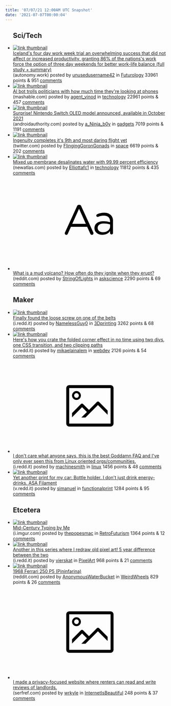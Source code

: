 ```yaml
---
title: '07/07/21 12:00AM UTC Snapshot'
date: '2021-07-07T00:00:04'
---
```

<ul>
<h2>Sci/Tech</h2>

<li><a href='https://autonomy.work/portfolio/icelandsww/'><img src='https://b.thumbs.redditmedia.com/dopqIRghLruzwox0B9pGV5OnWMINduZNhYWoZX5kCug.jpg' alt='link thumbnail'></a><div><div class='linkTitle'><a href='https://autonomy.work/portfolio/icelandsww/'>Iceland's four day work week trial an overwhelming success that did not affect or increased productivity, granting 86% of the nations's work force the option of three day weekends for better work-life balance (full study + summary)</a></div>(autonomy.work) posted by <a href='https://www.reddit.com/user/unusedusername42'>unusedusername42</a> in <a href='https://www.reddit.com/r/Futurology'>Futurology</a> 33961 points & 951 <a href='https://www.reddit.com/r/Futurology/comments/oes7aq/icelands_four_day_work_week_trial_an_overwhelming/'>comments</a></div></li>

<li><a href='https://mashable.com/article/flemish-politicians-ai-phone-use'><img src='https://b.thumbs.redditmedia.com/9KMeHsHXmmXVaGoY-CgNGso_bGamJMdsyQmp_1MG3ig.jpg' alt='link thumbnail'></a><div><div class='linkTitle'><a href='https://mashable.com/article/flemish-politicians-ai-phone-use'>AI bot trolls politicians with how much time they're looking at phones</a></div>(mashable.com) posted by <a href='https://www.reddit.com/user/agent_vinod'>agent_vinod</a> in <a href='https://www.reddit.com/r/technology'>technology</a> 22961 points & 457 <a href='https://www.reddit.com/r/technology/comments/oexqvc/ai_bot_trolls_politicians_with_how_much_time/'>comments</a></div></li>

<li><a href='https://www.androidauthority.com/nintendo-switch-oled-model-1639385/'><img src='https://b.thumbs.redditmedia.com/0NJCh3nfzTHhgcX3_yyo6xq-gkqjFEbjd0dEce-AAtQ.jpg' alt='link thumbnail'></a><div><div class='linkTitle'><a href='https://www.androidauthority.com/nintendo-switch-oled-model-1639385/'>Surprise! Nintendo Switch OLED model announced, available in October 2021</a></div>(androidauthority.com) posted by <a href='https://www.reddit.com/user/a_Ninja_b0y'>a_Ninja_b0y</a> in <a href='https://www.reddit.com/r/gadgets'>gadgets</a> 7019 points & 1191 <a href='https://www.reddit.com/r/gadgets/comments/oev8nd/surprise_nintendo_switch_oled_model_announced/'>comments</a></div></li>

<li><a href='https://twitter.com/NASAJPL/status/1412092497552019458'><img src='https://b.thumbs.redditmedia.com/piSZuAONjB6L7gprNn2CFQJHpYS_oIbPqpkn1Yy0C8E.jpg' alt='link thumbnail'></a><div><div class='linkTitle'><a href='https://twitter.com/NASAJPL/status/1412092497552019458'>Ingenuity completes it's 9th and most daring flight yet</a></div>(twitter.com) posted by <a href='https://www.reddit.com/user/FlingingGoronGonads'>FlingingGoronGonads</a> in <a href='https://www.reddit.com/r/space'>space</a> 6619 points & 202 <a href='https://www.reddit.com/r/space/comments/oesz0e/ingenuity_completes_its_9th_and_most_daring/'>comments</a></div></li>

<li><a href='https://newatlas.com/materials/desalination-membrane-coaxial-electrospinning-nanofibers/'><img src='https://a.thumbs.redditmedia.com/mEwuKqU3izRUj9T7w_IqzgiQ_zdl7aa0ukD3Ab6ela4.jpg' alt='link thumbnail'></a><div><div class='linkTitle'><a href='https://newatlas.com/materials/desalination-membrane-coaxial-electrospinning-nanofibers/'>Mixed up membrane desalinates water with 99.99 percent efficiency</a></div>(newatlas.com) posted by <a href='https://www.reddit.com/user/Elliottafc1'>Elliottafc1</a> in <a href='https://www.reddit.com/r/technology'>technology</a> 11812 points & 435 <a href='https://www.reddit.com/r/technology/comments/oep365/mixed_up_membrane_desalinates_water_with_9999/'>comments</a></div></li>

<li><a href='https://www.reddit.com/r/askscience/comments/oejr1p/what_is_a_mud_volcano_how_often_do_they_ignite/'><svg version='1.1' viewBox='-34 -12 104 64' preserveAspectRatio='xMidYMid slice' xmlns='http://www.w3.org/2000/svg' xmlns:xlink='http://www.w3.org/1999/xlink'>
    <title>text link thumbnail</title>
    <path d='M12.19,8.84a1.45,1.45,0,0,0-1.4-1h-.12a1.46,1.46,0,0,0-1.42,1L1.14,26.56a1.29,1.29,0,0,0-.14.59,1,1,0,0,0,1,1,1.12,1.12,0,0,0,1.08-.77l2.08-4.65h11l2.08,4.59a1.24,1.24,0,0,0,1.12.83,1.08,1.08,0,0,0,1.08-1.08,1.64,1.64,0,0,0-.14-.57ZM6.08,20.71l4.59-10.22,4.6,10.22Z'>
    </path>
    <path d='M32.24,14.78A6.35,6.35,0,0,0,27.6,13.2a11.36,11.36,0,0,0-4.7,1,1,1,0,0,0-.58.89,1,1,0,0,0,.94.92,1.23,1.23,0,0,0,.39-.08,8.87,8.87,0,0,1,3.72-.81c2.7,0,4.28,1.33,4.28,3.92v.5a15.29,15.29,0,0,0-4.42-.61c-3.64,0-6.14,1.61-6.14,4.64v.05c0,2.95,2.7,4.48,5.37,4.48a6.29,6.29,0,0,0,5.19-2.48V26.9a1,1,0,0,0,1,1,1,1,0,0,0,1-1.06V19A5.71,5.71,0,0,0,32.24,14.78Zm-.56,7.7c0,2.28-2.17,3.89-4.81,3.89-1.94,0-3.61-1.06-3.61-2.86v-.06c0-1.8,1.5-3,4.2-3a15.2,15.2,0,0,1,4.22.61Z'>
    </path>
    </svg></a><div><div class='linkTitle'><a href='https://www.reddit.com/r/askscience/comments/oejr1p/what_is_a_mud_volcano_how_often_do_they_ignite/'>What is a mud volcano? How often do they ignite when they erupt?</a></div>(reddit.com) posted by <a href='https://www.reddit.com/user/StringOfLights'>StringOfLights</a> in <a href='https://www.reddit.com/r/askscience'>askscience</a> 2290 points & 69 <a href='https://www.reddit.com/r/askscience/comments/oejr1p/what_is_a_mud_volcano_how_often_do_they_ignite/'>comments</a></div></li>

<h2>Maker</h2>

<li><a href='https://i.redd.it/uatmpsd6ji971.png'><img src='https://b.thumbs.redditmedia.com/s_WCpD-FXPkPDepSve4H4Yj5puxE-pn78qT1e2T9o9E.jpg' alt='link thumbnail'></a><div><div class='linkTitle'><a href='https://i.redd.it/uatmpsd6ji971.png'>Finally found the loose screw on one of the belts</a></div>(i.redd.it) posted by <a href='https://www.reddit.com/user/NamelessGuy0'>NamelessGuy0</a> in <a href='https://www.reddit.com/r/3Dprinting'>3Dprinting</a> 3262 points & 68 <a href='https://www.reddit.com/r/3Dprinting/comments/oemwhq/finally_found_the_loose_screw_on_one_of_the_belts/'>comments</a></div></li>

<li><a href='https://v.redd.it/td7syzc66j971'><img src='https://b.thumbs.redditmedia.com/oS0uBYm80tImYKzg5bxCgl-muwq66mbcisZTKCSGlBo.jpg' alt='link thumbnail'></a><div><div class='linkTitle'><a href='https://v.redd.it/td7syzc66j971'>Here's how you crate the folded corner effect in no time using two divs, one CSS transition, and two clipping paths</a></div>(v.redd.it) posted by <a href='https://www.reddit.com/user/mikaelainalem'>mikaelainalem</a> in <a href='https://www.reddit.com/r/webdev'>webdev</a> 2126 points & 54 <a href='https://www.reddit.com/r/webdev/comments/oeosrk/heres_how_you_crate_the_folded_corner_effect_in/'>comments</a></div></li>

<li><a href='https://i.redd.it/1pe36mf8uk971.png'><svg version='1.1' viewBox='-34 -14 104 64' preserveAspectRatio='xMidYMid meet' xmlns='http://www.w3.org/2000/svg' xmlns:xlink='http://www.w3.org/1999/xlink'>
    <title>link thumbnail</title>
    <path d='M32,4H4A2,2,0,0,0,2,6V30a2,2,0,0,0,2,2H32a2,2,0,0,0,2-2V6A2,2,0,0,0,32,4ZM4,30V6H32V30Z'></path>
    <path d='M8.92,14a3,3,0,1,0-3-3A3,3,0,0,0,8.92,14Zm0-4.6A1.6,1.6,0,1,1,7.33,11,1.6,1.6,0,0,1,8.92,9.41Z'></path>
    <path d='M22.78,15.37l-5.4,5.4-4-4a1,1,0,0,0-1.41,0L5.92,22.9v2.83l6.79-6.79L16,22.18l-3.75,3.75H15l8.45-8.45L30,24V21.18l-5.81-5.81A1,1,0,0,0,22.78,15.37Z'></path>
    </svg></a><div><div class='linkTitle'><a href='https://i.redd.it/1pe36mf8uk971.png'>I don't care what anyone says, this is the best Goddamn FAQ and I've only ever seen this from Linux oriented orgs/communities.</a></div>(i.redd.it) posted by <a href='https://www.reddit.com/user/machinesmith'>machinesmith</a> in <a href='https://www.reddit.com/r/linux'>linux</a> 1456 points & 48 <a href='https://www.reddit.com/r/linux/comments/oesy2y/i_dont_care_what_anyone_says_this_is_the_best/'>comments</a></div></li>

<li><a href='https://v.redd.it/s8hzx96w5j971'><img src='https://b.thumbs.redditmedia.com/Hu6L2S1-K8DRwbTQDOZnbsS5AAay9eGphal8aWJ11XE.jpg' alt='link thumbnail'></a><div><div class='linkTitle'><a href='https://v.redd.it/s8hzx96w5j971'>Yet another print for my car: Bottle holder. I don't just drink energy-drinks. ASA Filament</a></div>(v.redd.it) posted by <a href='https://www.reddit.com/user/simanuel'>simanuel</a> in <a href='https://www.reddit.com/r/functionalprint'>functionalprint</a> 1284 points & 95 <a href='https://www.reddit.com/r/functionalprint/comments/oeorwh/yet_another_print_for_my_car_bottle_holder_i_dont/'>comments</a></div></li>

<h2>Etcetera</h2>

<li><a href='https://i.imgur.com/MtaMaNz.jpg'><img src='https://b.thumbs.redditmedia.com/x7R8pp60QpCYZGDokFqrCSZltVl3CPrIHxBklYptlbs.jpg' alt='link thumbnail'></a><div><div class='linkTitle'><a href='https://i.imgur.com/MtaMaNz.jpg'>Mid-Century Typing by Me</a></div>(i.imgur.com) posted by <a href='https://www.reddit.com/user/thepopesmac'>thepopesmac</a> in <a href='https://www.reddit.com/r/RetroFuturism'>RetroFuturism</a> 1364 points & 12 <a href='https://www.reddit.com/r/RetroFuturism/comments/oew87r/midcentury_typing_by_me/'>comments</a></div></li>

<li><a href='https://i.redd.it/osj5nm0eol971.png'><img src='https://b.thumbs.redditmedia.com/sfvDSOBrIXTYXpdBGU9OH1RkZ8sDaK1eVP2mbvj9WLA.jpg' alt='link thumbnail'></a><div><div class='linkTitle'><a href='https://i.redd.it/osj5nm0eol971.png'>Another in this series where I redraw old pixel art! 5 year difference between the two</a></div>(i.redd.it) posted by <a href='https://www.reddit.com/user/vierskat'>vierskat</a> in <a href='https://www.reddit.com/r/PixelArt'>PixelArt</a> 968 points & 21 <a href='https://www.reddit.com/r/PixelArt/comments/oevrej/another_in_this_series_where_i_redraw_old_pixel/'>comments</a></div></li>

<li><a href='https://www.reddit.com/gallery/oetso7'><img src='https://b.thumbs.redditmedia.com/tYAMdlYV48Au1ZXt_qeHIz9XdTGd4O47l1XgLiGuVWM.jpg' alt='link thumbnail'></a><div><div class='linkTitle'><a href='https://www.reddit.com/gallery/oetso7'>1968 Ferrari 250 P5 (Pininfarina)</a></div>(reddit.com) posted by <a href='https://www.reddit.com/user/AnonymousWaterBucket'>AnonymousWaterBucket</a> in <a href='https://www.reddit.com/r/WeirdWheels'>WeirdWheels</a> 829 points & 26 <a href='https://www.reddit.com/r/WeirdWheels/comments/oetso7/1968_ferrari_250_p5_pininfarina/'>comments</a></div></li>

<li><a href='https://serfref.com/'><svg version='1.1' viewBox='-34 -14 104 64' preserveAspectRatio='xMidYMid meet' xmlns='http://www.w3.org/2000/svg' xmlns:xlink='http://www.w3.org/1999/xlink'>
    <title>link thumbnail</title>
    <path d='M32,4H4A2,2,0,0,0,2,6V30a2,2,0,0,0,2,2H32a2,2,0,0,0,2-2V6A2,2,0,0,0,32,4ZM4,30V6H32V30Z'></path>
    <path d='M8.92,14a3,3,0,1,0-3-3A3,3,0,0,0,8.92,14Zm0-4.6A1.6,1.6,0,1,1,7.33,11,1.6,1.6,0,0,1,8.92,9.41Z'></path>
    <path d='M22.78,15.37l-5.4,5.4-4-4a1,1,0,0,0-1.41,0L5.92,22.9v2.83l6.79-6.79L16,22.18l-3.75,3.75H15l8.45-8.45L30,24V21.18l-5.81-5.81A1,1,0,0,0,22.78,15.37Z'></path>
    </svg></a><div><div class='linkTitle'><a href='https://serfref.com/'>I made a privacy-focused website where renters can read and write reviews of landlords.</a></div>(serfref.com) posted by <a href='https://www.reddit.com/user/wrkyle'>wrkyle</a> in <a href='https://www.reddit.com/r/InternetIsBeautiful'>InternetIsBeautiful</a> 248 points & 37 <a href='https://www.reddit.com/r/InternetIsBeautiful/comments/oev7ej/i_made_a_privacyfocused_website_where_renters_can/'>comments</a></div></li>

</ul>
